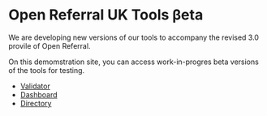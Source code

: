 # Open Referral UK Tools βeta

We are developing new versions of our tools to accompany the revised 3.0 provile of Open Referral.

On this demomstration site, you can access work-in-progres beta versions of the tools for testing.

- [Validator](/developers/validator)
- [Dashboard](/developers/dashboard)
- [Directory](/community/directory)
